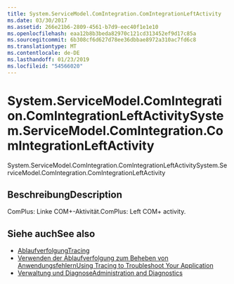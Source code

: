 ```yaml
---
title: System.ServiceModel.ComIntegration.ComIntegrationLeftActivity
ms.date: 03/30/2017
ms.assetid: 266e21b6-2809-4561-b7d9-eec40f1e1e10
ms.openlocfilehash: eaa12b8b3beda82970c121cd313452ef9d17c85a
ms.sourcegitcommit: 6b308cf6d627d78ee36dbbae8972a310ac7fd6c8
ms.translationtype: MT
ms.contentlocale: de-DE
ms.lasthandoff: 01/23/2019
ms.locfileid: "54566020"
---
```

# <a name="systemservicemodelcomintegrationcomintegrationleftactivity"></a><span data-ttu-id="f9cff-102">System.ServiceModel.ComIntegration.ComIntegrationLeftActivity</span><span class="sxs-lookup"><span data-stu-id="f9cff-102">System.ServiceModel.ComIntegration.ComIntegrationLeftActivity</span></span>
<span data-ttu-id="f9cff-103">System.ServiceModel.ComIntegration.ComIntegrationLeftActivity</span><span class="sxs-lookup"><span data-stu-id="f9cff-103">System.ServiceModel.ComIntegration.ComIntegrationLeftActivity</span></span>  
  
## <a name="description"></a><span data-ttu-id="f9cff-104">Beschreibung</span><span class="sxs-lookup"><span data-stu-id="f9cff-104">Description</span></span>  
 <span data-ttu-id="f9cff-105">ComPlus: Linke COM+-Aktivität.</span><span class="sxs-lookup"><span data-stu-id="f9cff-105">ComPlus: Left COM+ activity.</span></span>  
  
## <a name="see-also"></a><span data-ttu-id="f9cff-106">Siehe auch</span><span class="sxs-lookup"><span data-stu-id="f9cff-106">See also</span></span>
- [<span data-ttu-id="f9cff-107">Ablaufverfolgung</span><span class="sxs-lookup"><span data-stu-id="f9cff-107">Tracing</span></span>](../../../../../docs/framework/wcf/diagnostics/tracing/index.md)
- [<span data-ttu-id="f9cff-108">Verwenden der Ablaufverfolgung zum Beheben von Anwendungsfehlern</span><span class="sxs-lookup"><span data-stu-id="f9cff-108">Using Tracing to Troubleshoot Your Application</span></span>](../../../../../docs/framework/wcf/diagnostics/tracing/using-tracing-to-troubleshoot-your-application.md)
- [<span data-ttu-id="f9cff-109">Verwaltung und Diagnose</span><span class="sxs-lookup"><span data-stu-id="f9cff-109">Administration and Diagnostics</span></span>](../../../../../docs/framework/wcf/diagnostics/index.md)

